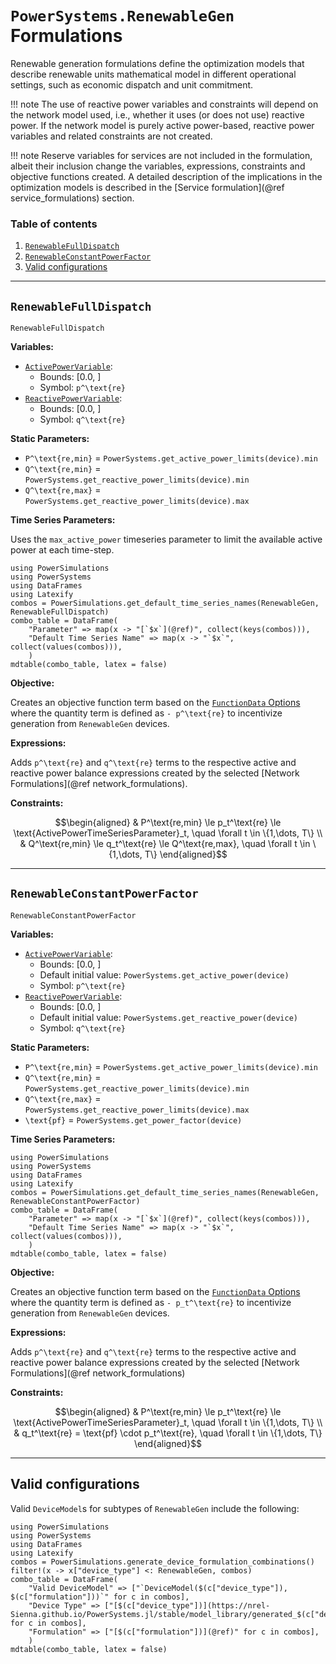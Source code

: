 # `PowerSystems.RenewableGen` Formulations

Renewable generation formulations define the optimization models that describe renewable units mathematical model in different operational settings, such as economic dispatch and unit commitment.

!!! note
    The use of reactive power variables and constraints will depend on the network model used, i.e., whether it uses (or does not use) reactive power. If the network model is purely active power-based, reactive power variables and related constraints are not created.

!!! note
    Reserve variables for services are not included in the formulation, albeit their inclusion change the variables, expressions, constraints and objective functions created. A detailed description of the implications in the optimization models is described in the [Service formulation](@ref service_formulations) section.

### Table of contents

1. [`RenewableFullDispatch`](#RenewableFullDispatch)
2. [`RenewableConstantPowerFactor`](#RenewableConstantPowerFactor)
3. [Valid configurations](#Valid-configurations)

---

## `RenewableFullDispatch`

```@docs
RenewableFullDispatch
```

**Variables:**

- [`ActivePowerVariable`](@ref):
  - Bounds: [0.0, ]
  - Symbol: ``p^\text{re}``
- [`ReactivePowerVariable`](@ref):
  - Bounds: [0.0, ]
  - Symbol: ``q^\text{re}``

**Static Parameters:**

- ``P^\text{re,min}`` = `PowerSystems.get_active_power_limits(device).min`
- ``Q^\text{re,min}`` = `PowerSystems.get_reactive_power_limits(device).min`
- ``Q^\text{re,max}`` = `PowerSystems.get_reactive_power_limits(device).max`

**Time Series Parameters:**

Uses the `max_active_power` timeseries parameter to limit the available active power at each time-step.

```@eval
using PowerSimulations
using PowerSystems
using DataFrames
using Latexify
combos = PowerSimulations.get_default_time_series_names(RenewableGen, RenewableFullDispatch)
combo_table = DataFrame(
    "Parameter" => map(x -> "[`$x`](@ref)", collect(keys(combos))),
    "Default Time Series Name" => map(x -> "`$x`", collect(values(combos))),
    )
mdtable(combo_table, latex = false)
```

**Objective:**

Creates an objective function term based on the [`FunctionData` Options](@ref) where the quantity term is defined as ``- p^\text{re}`` to incentivize generation from `RenewableGen` devices.


**Expressions:**

Adds ``p^\text{re}`` and ``q^\text{re}`` terms to the respective active and reactive power balance expressions created by the selected [Network Formulations](@ref network_formulations).

**Constraints:**

```math
\begin{aligned}
&  P^\text{re,min} \le p_t^\text{re} \le \text{ActivePowerTimeSeriesParameter}_t, \quad \forall t \in \{1,\dots, T\} \\
&  Q^\text{re,min} \le q_t^\text{re} \le Q^\text{re,max}, \quad \forall t \in \{1,\dots, T\}
\end{aligned}
```

---

## `RenewableConstantPowerFactor`

```@docs
RenewableConstantPowerFactor
```

**Variables:**

- [`ActivePowerVariable`](@ref):
  - Bounds: [0.0, ]
  - Default initial value: `PowerSystems.get_active_power(device)`
  - Symbol: ``p^\text{re}``
- [`ReactivePowerVariable`](@ref):
  - Bounds: [0.0, ]
  - Default initial value: `PowerSystems.get_reactive_power(device)`
  - Symbol: ``q^\text{re}``

**Static Parameters:**

- ``P^\text{re,min}`` = `PowerSystems.get_active_power_limits(device).min`
- ``Q^\text{re,min}`` = `PowerSystems.get_reactive_power_limits(device).min`
- ``Q^\text{re,max}`` = `PowerSystems.get_reactive_power_limits(device).max`
- ``\text{pf}`` = `PowerSystems.get_power_factor(device)`

**Time Series Parameters:**

```@eval
using PowerSimulations
using PowerSystems
using DataFrames
using Latexify
combos = PowerSimulations.get_default_time_series_names(RenewableGen, RenewableConstantPowerFactor)
combo_table = DataFrame(
    "Parameter" => map(x -> "[`$x`](@ref)", collect(keys(combos))),
    "Default Time Series Name" => map(x -> "`$x`", collect(values(combos))),
    )
mdtable(combo_table, latex = false)
```

**Objective:**

Creates an objective function term based on the [`FunctionData` Options](@ref) where the quantity term is defined as ``- p_t^\text{re}`` to incentivize generation from `RenewableGen` devices.

**Expressions:**

Adds ``p^\text{re}`` and ``q^\text{re}`` terms to the respective active and reactive power balance expressions created by the selected [Network Formulations](@ref network_formulations)

**Constraints:**

```math
\begin{aligned}
&  P^\text{re,min} \le p_t^\text{re} \le \text{ActivePowerTimeSeriesParameter}_t, \quad \forall t \in \{1,\dots, T\} \\
&  q_t^\text{re} = \text{pf} \cdot p_t^\text{re}, \quad \forall t \in \{1,\dots, T\}
\end{aligned}
```

---

## Valid configurations

Valid `DeviceModel`s for subtypes of `RenewableGen` include the following:

```@eval
using PowerSimulations
using PowerSystems
using DataFrames
using Latexify
combos = PowerSimulations.generate_device_formulation_combinations()
filter!(x -> x["device_type"] <: RenewableGen, combos)
combo_table = DataFrame(
    "Valid DeviceModel" => ["`DeviceModel($(c["device_type"]), $(c["formulation"]))`" for c in combos],
    "Device Type" => ["[$(c["device_type"])](https://nrel-Sienna.github.io/PowerSystems.jl/stable/model_library/generated_$(c["device_type"])/)" for c in combos],
    "Formulation" => ["[$(c["formulation"])](@ref)" for c in combos],
    )
mdtable(combo_table, latex = false)
```

